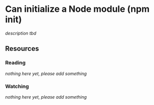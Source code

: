# Can initialize a Node module (npm init)
_description tbd_
## Resources
### Reading
_nothing here yet, please add something_
### Watching
_nothing here yet, please add something_
